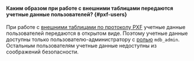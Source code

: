#### Каким образом при работе с внешними таблицами передаются учетные данные пользователей? {#pxf-users}

При работе с [внешними таблицами по протоколу PXF](../../managed-greenplum/concepts/external-tables.md) учетные данные пользователей передаются в открытом виде. Поэтому учетные данные доступны только пользователю-администратору с [ролью](../../managed-greenplum/concepts/cluster-users.md#mdb_admin) `mdb_admin`. Остальным пользователям учетные данные недоступны из соображений безопасности.
